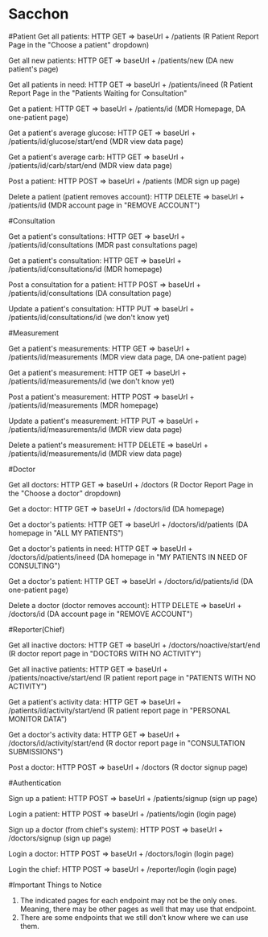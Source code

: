 # Sacchon

#Patient
Get all patients:
HTTP GET => baseUrl + /patients (R Patient Report Page in the "Choose a patient" dropdown) 

Get all new patients:
HTTP GET => baseUrl + /patients/new (DA new patient's page)

Get all patients in need:
HTTP GET => baseUrl + /patients/ineed (R Patient Report Page in the "Patients Waiting for Consultation"

Get a patient:
HTTP GET => baseUrl + /patients/id (MDR Homepage, DA one-patient page)

Get a patient's average glucose:
HTTP GET => baseUrl + /patients/id/glucose/start/end (MDR view data page)

Get a patient's average carb:
HTTP GET => baseUrl + /patients/id/carb/start/end (MDR view data page)

Post a patient:
HTTP POST => baseUrl + /patients (MDR sign up page)

Delete a patient (patient removes account):
HTTP DELETE => baseUrl + /patients/id (MDR account page in "REMOVE ACCOUNT")

#Consultation

Get a patient's consultations:
HTTP GET => baseUrl + /patients/id/consultations (MDR past consultations page)

Get a patient's consultation:
HTTP GET => baseUrl + /patients/id/consultations/id (MDR homepage)

Post a consultation for a patient:
HTTP POST => baseUrl + /patients/id/consultations (DA consultation page)

Update a patient's consultation:
HTTP PUT => baseUrl + /patients/id/consultations/id (we don't know yet)

#Measurement

Get a patient's measurements:
HTTP GET => baseUrl + /patients/id/measurements (MDR view data page, DA one-patient page)

Get a patient's measurement:
HTTP GET => baseUrl + /patients/id/measurements/id (we don't know yet)

Post a patient's measurement:
HTTP POST => baseUrl + /patients/id/measurements (MDR homepage)

Update a patient's measurement:
HTTP PUT => baseUrl + /patients/id/measurements/id (MDR view data page)

Delete a patient's measurement:
HTTP DELETE => baseUrl + /patients/id/measurements/id (MDR view data page)

#Doctor

Get all doctors:
HTTP GET => baseUrl + /doctors (R Doctor Report Page in the "Choose a doctor" dropdown)

Get a doctor:
HTTP GET => baseUrl + /doctors/id (DA homepage)

Get a doctor's patients:
HTTP GET => baseUrl + /doctors/id/patients (DA homepage in "ALL MY PATIENTS")

Get a doctor's patients in need:
HTTP GET => baseUrl + /doctors/id/patients/ineed (DA homepage in "MY PATIENTS IN NEED OF CONSULTING")

Get a doctor's patient:
HTTP GET => baseUrl + /doctors/id/patients/id (DA one-patient page)

Delete a doctor (doctor removes account):
HTTP DELETE => baseUrl + /doctors/id (DA account page in "REMOVE ACCOUNT")

#Reporter(Chief)

Get all inactive doctors:
HTTP GET => baseUrl + /doctors/noactive/start/end (R doctor report page in "DOCTORS WITH NO ACTIVITY")

Get all inactive patients:
HTTP GET => baseUrl + /patients/noactive/start/end (R patient report page in "PATIENTS WITH NO ACTIVITY")

Get a patient's activity data:
HTTP GET => baseUrl + /patients/id/activity/start/end (R patient report page in "PERSONAL MONITOR DATA")

Get a doctor's activity data:
HTTP GET => baseUrl + /doctors/id/activity/start/end (R doctor report page in "CONSULTATION SUBMISSIONS")

Post a doctor:
HTTP POST => baseUrl + /doctors (R doctor signup page)

#Authentication

Sign up a patient:
HTTP POST => baseUrl + /patients/signup (sign up page)

Login a patient:
HTTP POST => baseUrl + /patients/login (login page)

Sign up a doctor (from chief's system):
HTTP POST => baseUrl + /doctors/signup (sign up page)

Login a doctor:
HTTP POST => baseUrl + /doctors/login (login page)

Login the chief:
HTTP POST => baseUrl + /reporter/login (login page)

#Important Things to Notice
1. The indicated pages for each endpoint may not be the only ones. Meaning, there may be other pages as well that may use that endpoint.
2. There are some endpoints that we still don’t know where we can use them. 

